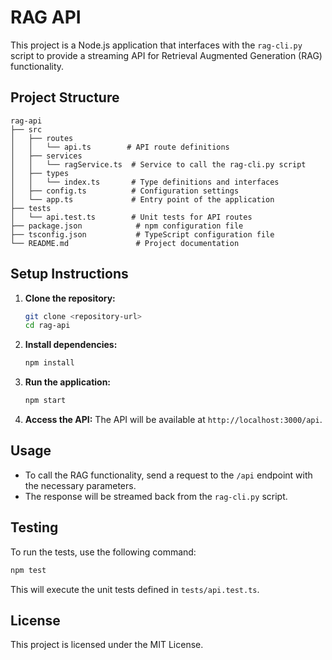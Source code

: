 # RAG API

This project is a Node.js application that interfaces with the `rag-cli.py` script to provide a streaming API for Retrieval Augmented Generation (RAG) functionality.

## Project Structure

```
rag-api
├── src
│   ├── routes
│   │   └── api.ts        # API route definitions
│   ├── services
│   │   └── ragService.ts  # Service to call the rag-cli.py script
│   ├── types
│   │   └── index.ts       # Type definitions and interfaces
│   ├── config.ts          # Configuration settings
│   └── app.ts             # Entry point of the application
├── tests
│   └── api.test.ts        # Unit tests for API routes
├── package.json            # npm configuration file
├── tsconfig.json           # TypeScript configuration file
└── README.md               # Project documentation
```

## Setup Instructions

1. **Clone the repository:**
   ```bash
   git clone <repository-url>
   cd rag-api
   ```

2. **Install dependencies:**
   ```bash
   npm install
   ```

3. **Run the application:**
   ```bash
   npm start
   ```

4. **Access the API:**
   The API will be available at `http://localhost:3000/api`.

## Usage

- To call the RAG functionality, send a request to the `/api` endpoint with the necessary parameters.
- The response will be streamed back from the `rag-cli.py` script.

## Testing

To run the tests, use the following command:

```bash
npm test
```

This will execute the unit tests defined in `tests/api.test.ts`.

## License

This project is licensed under the MIT License.